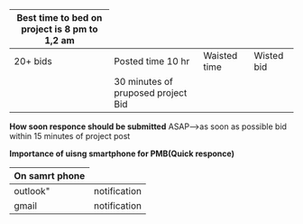  <table>
    <thead>
      <tr>
        <th>Best time to bed on project is 8 pm to 1,2 am</th>        
      </tr>
    </thead>
    <tbody>
        <tr>
            <td>20+ bids</td>
            <td>Posted time 10 hr</td>
            <td>Waisted time</td>
            <td>Wisted bid</td>
        </tr
        </tr
        </tr>
        <tr>
            <td></td>
            <td>30 minutes of pruposed project Bid</td>
          </tr>
    </tbody>
  </table>
  
  **How soon responce should be submitted** 
  ASAP-->as soon as possible
  bid within 15 minutes of project post
  
  **Importance of uisng smartphone for PMB(Quick responce)**


   <table>
    <thead>
      <tr>
        <th> On samrt phone </th>
      </tr>
    </thead>
    <tbody>
        <tr>
            <td>outlook"</td>
            <td>notification</td>
        </tr>
        <tr>
            <td>gmail</td>
            <td>notification</td>
        </tr>
    </tbody>
  </table>
  
  
